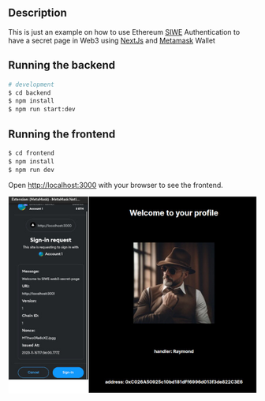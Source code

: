## Description
This is just an example on how to use Ethereum [SIWE](https://docs.login.xyz/general-information/siwe-overview/eip-4361) Authentication to have a secret page in Web3 using [NextJs](https://nextjs.org/) and [Metamask](https://metamask.io/) Wallet

## Running the backend

```bash
# development
$ cd backend
$ npm install
$ npm run start:dev
```

## Running the frontend
```bash
$ cd frontend
$ npm install
$ npm run dev
```

Open [http://localhost:3000](http://localhost:3000) with your browser to see the frontend.

![Frontend Screenshot](screenshot.jpg "Web3 Secret page")

